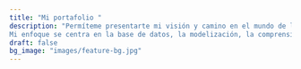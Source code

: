 ```yaml
---
title: "Mi portafolio "
description: "Permíteme presentarte mi visión y camino en el mundo de la analítica de datos. Aquí, te invito a explorar cómo evolucioné de ser un simple generador de informes a un especialista en modelización, ETL y análisis de datos.
Mi enfoque se centra en la base de datos, la modelización, la comprensión del negocio y, sobre todo, mi pasión por descubrir las historias que los datos tienen para contarnos. ¡No te pierdas la oportunidad de conocer mis logros y aprendizajes! "
draft: false
bg_image: "images/feature-bg.jpg"
---
```

